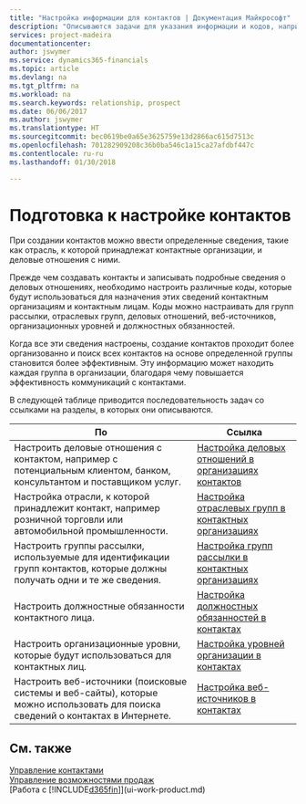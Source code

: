 ```yaml
---
title: "Настройка информации для контактов | Документация Майкрософт"
description: "Описываются задачи для указания информации и кодов, например об отраслевых группах и деловых отношениях, перед настройкой контактов."
services: project-madeira
documentationcenter: 
author: jswymer
ms.service: dynamics365-financials
ms.topic: article
ms.devlang: na
ms.tgt_pltfrm: na
ms.workload: na
ms.search.keywords: relationship, prospect
ms.date: 06/06/2017
ms.author: jswymer
ms.translationtype: HT
ms.sourcegitcommit: bec0619be0a65e3625759e13d2866ac615d7513c
ms.openlocfilehash: 701282909208c36b0ba546c1a15ca27afdbf447c
ms.contentlocale: ru-ru
ms.lasthandoff: 01/30/2018

---
```

# <a name="preparing-to-set-up-contacts"></a>Подготовка к настройке контактов
При создании контактов можно ввести определенные сведения, такие как отрасль, к которой принадлежат контактные организации, и деловые отношения с ними.

Прежде чем создавать контакты и записывать подробные сведения о деловых отношениях, необходимо настроить различные коды, которые будут использоваться для назначения этих сведений контактным организациям и контактным лицам. Коды можно настраивать для групп рассылки, отраслевых групп, деловых отношений, веб-источников, организационных уровней и должностных обязанностей.

Когда все эти сведения настроены, создание контактов проходит более организованно и поиск всех контактов на основе определенной группы становится более эффективным. Эту информацию может находить каждая группа в организации, благодаря чему повышается эффективность коммуникаций с контактами.

В следующей таблице приводится последовательность задач со ссылками на разделы, в которых они описываются. 

| По | Ссылка |
| --- | --- |
| Настроить деловые отношения с контактом, например с потенциальным клиентом, банком, консультантом и поставщиком услуг. |[Настройка деловых отношений в организациях контактов](marketing-business-relations.md) |
| Настройка отрасли, к которой принадлежит контакт, например розничной торговли или автомобильной промышленности. |[Настройка отраслевых групп в контактных организациях](marketing-industry-groups.md) |
| Настроить группы рассылки, используемые для идентификации групп контактов, которые должны получать одни и те же сведения. |[Настройка групп рассылки в контактных организациях](marketing-mailing-groups.md) |
| Настроить должностные обязанности контактного лица. |[Настройка должностных обязанностей в контактах](marketing-job-responsibilities.md) |
| Настроить организационные уровни, которые будут использоваться для контактных лиц. |[Настройка уровней организации в контактах](marketing-organizational-levels.md) |
| Настроить веб-источники (поисковые системы и веб-сайты), которые можно использовать для поиска сведений о контактах в Интернете. |[Настройка веб-источников в контактах](marketing-web-sources.md) |

## <a name="see-also"></a>См. также
[Управление контактами](marketing-contacts.md)  
[Управление возможностями продаж](marketing-manage-sales-opportunities.md)  
[Работа с [!INCLUDE[d365fin](includes/d365fin_md.md)]](ui-work-product.md)

